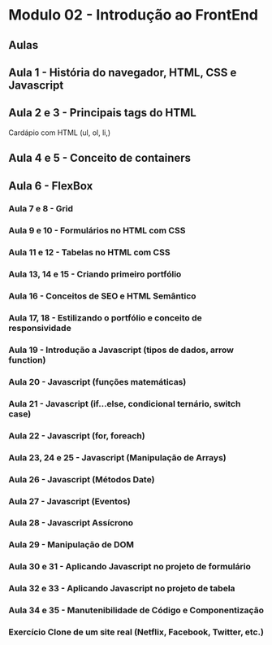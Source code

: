 # Modulo 02 - Introdução ao FrontEnd

## Aulas

## Aula 1 - História do navegador, HTML, CSS e Javascript 
## Aula 2 e 3 - Principais tags do HTML
Cardápio com HTML (ul, ol, li,) 
## Aula 4 e 5 - Conceito de containers 
## Aula 6 - FlexBox 
### Aula 7 e 8 - Grid 
### Aula 9 e 10 - Formulários no HTML com CSS 
### Aula 11 e 12 - Tabelas no HTML com CSS 
### Aula 13, 14 e 15 - Criando primeiro portfólio 
### Aula 16 - Conceitos de SEO e HTML Semântico 
### Aula 17, 18 - Estilizando o portfólio e conceito de responsividade 
### Aula 19 - Introdução a Javascript (tipos de dados, arrow function) 
### Aula 20 - Javascript (funções matemáticas) 
### Aula 21 - Javascript (if...else, condicional ternário, switch case) 
### Aula 22 - Javascript (for, foreach) 
### Aula 23, 24 e 25 - Javascript (Manipulação de Arrays) 
### Aula 26 - Javascript (Métodos Date) 
### Aula 27 - Javascript (Eventos) 
### Aula 28 - Javascript Assícrono 
### Aula 29 - Manipulação de DOM 
### Aula 30 e 31 - Aplicando Javascript no projeto de formulário 
### Aula 32 e 33 - Aplicando Javascript no projeto de tabela 
### Aula 34 e 35 - Manutenibilidade de Código e Componentização 
### Exercício Clone de um site real (Netflix, Facebook, Twitter, etc.) 
